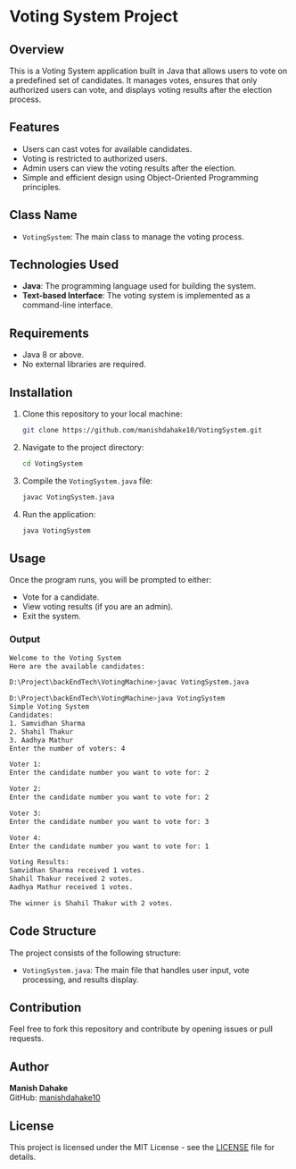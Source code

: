 # Voting System Project

## Overview
This is a Voting System application built in Java that allows users to vote on a predefined set of candidates. It manages votes, ensures that only authorized users can vote, and displays voting results after the election process.

## Features
- Users can cast votes for available candidates.
- Voting is restricted to authorized users.
- Admin users can view the voting results after the election.
- Simple and efficient design using Object-Oriented Programming principles.

## Class Name
- `VotingSystem`: The main class to manage the voting process.

## Technologies Used
- **Java**: The programming language used for building the system.
- **Text-based Interface**: The voting system is implemented as a command-line interface.

## Requirements
- Java 8 or above.
- No external libraries are required.

## Installation
1. Clone this repository to your local machine:
    ```bash
    git clone https://github.com/manishdahake10/VotingSystem.git
    ```

2. Navigate to the project directory:
    ```bash
    cd VotingSystem
    ```

3. Compile the `VotingSystem.java` file:
    ```bash
    javac VotingSystem.java
    ```

4. Run the application:
    ```bash
    java VotingSystem
    ```

## Usage
Once the program runs, you will be prompted to either:
- Vote for a candidate.
- View voting results (if you are an admin).
- Exit the system.

### Output
 ```bash
Welcome to the Voting System
Here are the available candidates:

D:\Project\backEndTech\VotingMachine>javac VotingSystem.java

D:\Project\backEndTech\VotingMachine>java VotingSystem
Simple Voting System
Candidates:
1. Samvidhan Sharma
2. Shahil Thakur
3. Aadhya Mathur
Enter the number of voters: 4

Voter 1:
Enter the candidate number you want to vote for: 2

Voter 2:
Enter the candidate number you want to vote for: 2

Voter 3:
Enter the candidate number you want to vote for: 3

Voter 4:
Enter the candidate number you want to vote for: 1

Voting Results:
Samvidhan Sharma received 1 votes.
Shahil Thakur received 2 votes.
Aadhya Mathur received 1 votes.

The winner is Shahil Thakur with 2 votes.
```

## Code Structure
The project consists of the following structure:

- `VotingSystem.java`: The main file that handles user input, vote processing, and results display.

## Contribution
Feel free to fork this repository and contribute by opening issues or pull requests.

## Author
**Manish Dahake**  
GitHub: [manishdahake10](https://github.com/manishdahake10)

## License
This project is licensed under the MIT License - see the [LICENSE](LICENSE) file for details.



